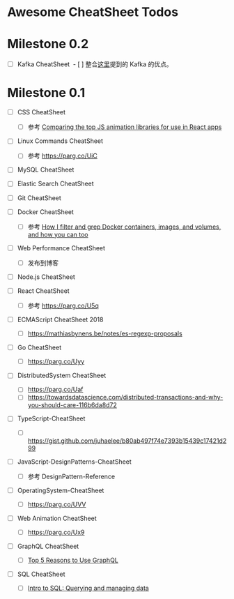 # Awesome CheatSheet Todos

# Milestone 0.2

- [ ] Kafka CheatSheet
  - [ ] 整合[这里](https://medium.freecodecamp.org/what-makes-apache-kafka-so-fast-a8d4f94ab145)提到的 Kafka 的优点。

# Milestone 0.1

- [ ] CSS CheatSheet
  - [ ] 参考 [Comparing the top JS animation libraries for use in React apps](https://parg.co/Ux9)

- [ ] Linux Commands CheatSheet
  - [ ] 参考 https://parg.co/UiC
  
- [ ] MySQL CheatSheet

- [ ] Elastic Search CheatSheet

- [ ] Git CheatSheet

- [ ] Docker CheatSheet
  - [ ] 参考 [How I filter and grep Docker containers, images, and volumes, and how you can too](https://parg.co/Uxy)

- [ ] Web Performance CheatSheet
  - [ ] 发布到博客
  
- [ ] Node.js CheatSheet

- [ ] React CheatSheet
  - [ ] 参考 https://parg.co/U5q
  
- [ ] ECMAScript CheatSheet 2018 
  - [ ] https://mathiasbynens.be/notes/es-regexp-proposals
  
- [ ] Go CheatSheet
  - [ ]  https://parg.co/Uyy

- [ ] DistributedSystem CheatSheet
  - [ ] https://parg.co/Uaf 
  - [ ] https://towardsdatascience.com/distributed-transactions-and-why-you-should-care-116b6da8d72

- [ ] TypeScript-CheatSheet
  - [ ] https://gist.github.com/juhaelee/b80ab497f74e7393b15439c17421d299
  
- [ ] JavaScript-DesignPatterns-CheatSheet
  - [ ] 参考 DesignPattern-Reference
  
- [ ] OperatingSystem-CheatSheet
  - [ ] https://parg.co/UVV

- [ ] Web Animation CheatSheet
  - [ ] https://parg.co/Ux9

- [ ] GraphQL CheatSheet
  - [ ] [Top 5 Reasons to Use GraphQL](https://blog.graph.cool/top-5-reasons-to-use-graphql-b60cfa683511)
  
- [ ] SQL CheatSheet
  - [ ] [Intro to SQL: Querying and managing data](https://www.khanacademy.org/computing/computer-programming/sql/)
